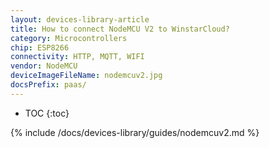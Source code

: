 ```yaml
---
layout: devices-library-article
title: How to connect NodeMCU V2 to WinstarCloud?
category: Microcontrollers
chip: ESP8266
connectivity: HTTP, MQTT, WIFI
vendor: NodeMCU
deviceImageFileName: nodemcuv2.jpg
docsPrefix: paas/
---
```


* TOC
{:toc}

{% include /docs/devices-library/guides/nodemcuv2.md %}
